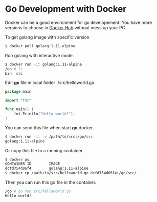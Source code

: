 # Go Development with Docker

Docker can be a good environment for go developement. You have more versions to choose in [Docker Hub](hub.docker.com) without mess up your PC.

To get golang image with specific version.
```bash
$ docker pull golang:1.11-alpine
```

Run golang with interactive mode.
```bash
$ docker run -it golang:1.11-alpine
/go # ls
bin  src
```

Edit **go** file in local folder ./src/helloworld.go
```go
package main

import "fmt"

func main() {
	fmt.Println("Hello world!");
}
```

You can send this file when start **go** docker.
```bash
$ docker run -it -v /path/to/src:/go/src
golang:1.11-alpine
```

Or copy this file to a running container.
```bash
$ docker ps
CONTAINER ID        IMAGE
dcfd754d06f4        golang:1.11-alpine
$ docker cp /path/to/src/helloworld.go dcfd754d06f4:/go/src/
```
Then you can run this go file in the container.
```bash
/go # go run src/helloworld.go
Hello world!
```